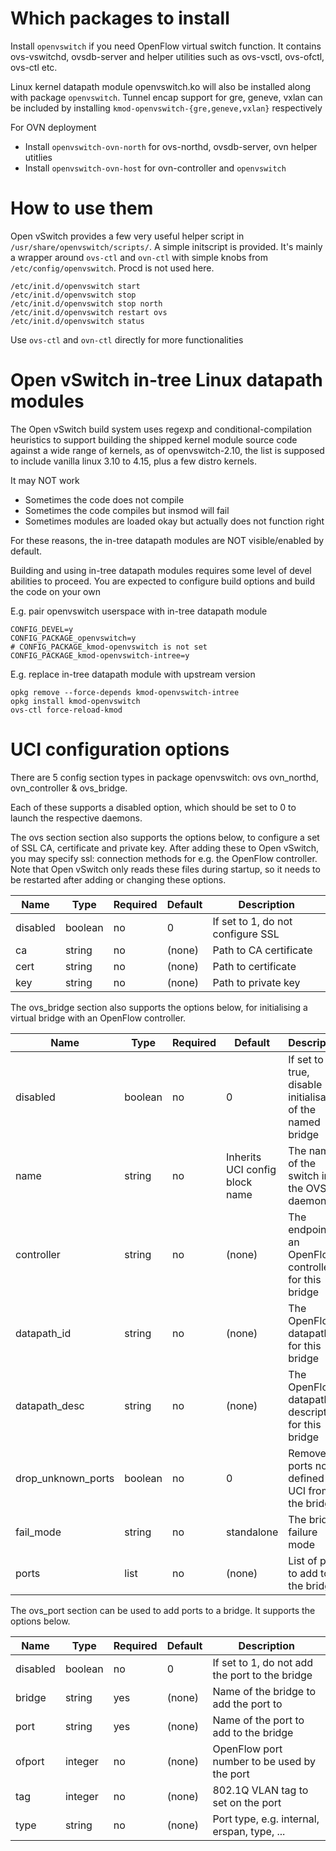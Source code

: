 # Which packages to install

Install `openvswitch` if you need OpenFlow virtual switch function.  It
contains ovs-vswitchd, ovsdb-server and helper utilities such as ovs-vsctl,
ovs-ofctl, ovs-ctl etc.

Linux kernel datapath module openvswitch.ko will also be installed along with
package `openvswitch`.  Tunnel encap support for gre, geneve, vxlan can be
included by installing `kmod-openvswitch-{gre,geneve,vxlan}` respectively

For OVN deployment

- Install `openvswitch-ovn-north` for ovs-northd, ovsdb-server, ovn helper utitlies
- Install `openvswitch-ovn-host` for ovn-controller and `openvswitch`

# How to use them

Open vSwitch provides a few very useful helper script in
`/usr/share/openvswitch/scripts/`.  A simple initscript is provided.  It's
mainly a wrapper around `ovs-ctl` and `ovn-ctl` with simple knobs from
`/etc/config/openvswitch`.  Procd is not used here.

	/etc/init.d/openvswitch start
	/etc/init.d/openvswitch stop
	/etc/init.d/openvswitch stop north
	/etc/init.d/openvswitch restart ovs
	/etc/init.d/openvswitch status

Use `ovs-ctl` and `ovn-ctl` directly for more functionalities

# Open vSwitch in-tree Linux datapath modules

The Open vSwitch build system uses regexp and conditional-compilation
heuristics to support building the shipped kernel module source code against a
wide range of kernels, as of openvswitch-2.10, the list is supposed to include
vanilla linux 3.10 to 4.15, plus a few distro kernels.

It may NOT work

 - Sometimes the code does not compile
 - Sometimes the code compiles but insmod will fail
 - Sometimes modules are loaded okay but actually does not function right

For these reasons, the in-tree datapath modules are NOT visible/enabled by
default.

Building and using in-tree datapath modules requires some level of devel
abilities to proceed.  You are expected to configure build options and build
the code on your own

E.g. pair openvswitch userspace with in-tree datapath module

	CONFIG_DEVEL=y
	CONFIG_PACKAGE_openvswitch=y
	# CONFIG_PACKAGE_kmod-openvswitch is not set
	CONFIG_PACKAGE_kmod-openvswitch-intree=y

E.g. replace in-tree datapath module with upstream version

	opkg remove --force-depends kmod-openvswitch-intree
	opkg install kmod-openvswitch
	ovs-ctl force-reload-kmod

# UCI configuration options

There are 5 config section types in package openvswitch:
ovs ovn_northd, ovn_controller & ovs_bridge.

Each of these supports a disabled option, which should be 
set to 0 to launch the respective daemons.

The ovs section section also supports the options below, to configure a set of
SSL CA, certificate and private key. After adding these to Open vSwitch, you
may specify ssl: connection methods for e.g. the OpenFlow controller. Note that
Open vSwitch only reads these files during startup, so it needs to be restarted
after adding or changing these options.

| Name     | Type    | Required | Default | Description                       |
|----------|---------|----------|---------|-----------------------------------|
| disabled | boolean | no       | 0       | If set to 1, do not configure SSL |
| ca       | string  | no       | (none)  | Path to CA certificate            |
| cert     | string  | no       | (none)  | Path to certificate               |
| key      | string  | no       | (none)  | Path to private key               |

The ovs_bridge section also supports the options below,
for initialising a virtual bridge with an OpenFlow controller.

| Name               | Type    | Required | Default                        | Description                                                |
|--------------------|---------|----------|--------------------------------|------------------------------------------------------------|
| disabled           | boolean | no       | 0                              | If set to true, disable initialisation of the named bridge |
| name               | string  | no       | Inherits UCI config block name | The name of the switch in the OVS daemon                   |
| controller         | string  | no       | (none)                         | The endpoint of an OpenFlow controller for this bridge     |
| datapath_id        | string  | no       | (none)                         | The OpenFlow datapath ID for this bridge                   |
| datapath_desc      | string  | no       | (none)                         | The OpenFlow datapath description for this bridge          |
| drop_unknown_ports | boolean | no       | 0                              | Remove ports not defined in UCI from the bridge            |
| fail_mode          | string  | no       | standalone                     | The bridge failure mode                                    |
| ports              | list    | no       | (none)                         | List of ports to add to the bridge                         |

The ovs_port section can be used to add ports to a bridge. It supports the options below.

| Name     | Type    | Required | Default | Description
| ---------|---------|----------|---------|------------------------------------------------|
| disabled | boolean | no       | 0       | If set to 1, do not add the port to the bridge |
| bridge   | string  | yes      | (none)  | Name of the bridge to add the port to          |
| port     | string  | yes      | (none)  | Name of the port to add to the bridge          |
| ofport   | integer | no       | (none)  | OpenFlow port number to be used by the port    |
| tag      | integer | no       | (none)  | 802.1Q VLAN tag to set on the port             |
| type     | string  | no       | (none)  | Port type, e.g. internal, erspan, type, ...    |
